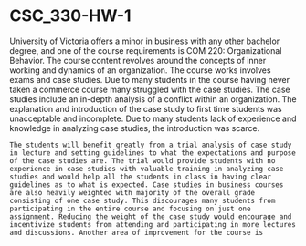 # CSC_330-HW-1


University of Victoria offers a minor in business with any other bachelor degree, and one of the course requirements is COM 220: Organizational Behavior. The course content revolves around the concepts of inner working and dynamics of an   organization. The course works involves exams and case studies. Due to many students in the course having never taken a commerce course many struggled with the case studies. The case studies include an in-depth analysis of a conflict within an organization. The explanation and introduction of the case study to first time students was unacceptable and incomplete. Due to many students lack of experience and knowledge in analyzing case studies, the introduction was scarce. 

	The students will benefit greatly from a trial analysis of case study in lecture and setting guidelines to what the expectations and purpose of the case studies are. The trial would provide students with no experience in case studies with valuable training in analyzing case studies and would help all the students in class in having clear guidelines as to what is expected. Case studies in business courses are also heavily weighted with majority of the overall grade consisting of one case study. This discourages many students from participating in the entire course and focusing on just one assignment. Reducing the weight of the case study would encourage and incentivize students from attending and participating in more lectures and discussions. Another area of improvement for the course is 

